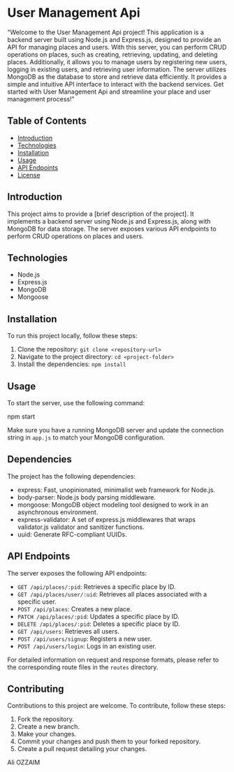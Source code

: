 # User Management Api 


"Welcome to the User Management Api  project! This application is a backend server built using Node.js and Express.js, designed to provide an API for managing places and users. With this server, you can perform CRUD operations on places, such as creating, retrieving, updating, and deleting places. Additionally, it allows you to manage users by registering new users, logging in existing users, and retrieving user information. The server utilizes MongoDB as the database to store and retrieve data efficiently. It provides a simple and intuitive API interface to interact with the backend services. Get started with User Management Api and streamline your place and user management process!"


## Table of Contents

- [Introduction](#introduction)
- [Technologies](#technologies)
- [Installation](#installation)
- [Usage](#usage)
- [API Endpoints](#api-endpoints)
- [License](#license)

## Introduction

This project aims to provide a [brief description of the project]. It implements a backend server using Node.js and Express.js, along with MongoDB for data storage. The server exposes various API endpoints to perform CRUD operations on places and users.

## Technologies

- Node.js
- Express.js
- MongoDB
- Mongoose

## Installation

To run this project locally, follow these steps:

1. Clone the repository: `git clone <repository-url>`
2. Navigate to the project directory: `cd <project-folder>`
3. Install the dependencies: `npm install`

## Usage

To start the server, use the following command:

npm start


Make sure you have a running MongoDB server and update the connection string in `app.js` to match your MongoDB configuration.


## Dependencies

The project has the following dependencies:

- express: Fast, unopinionated, minimalist web framework for Node.js.
- body-parser: Node.js body parsing middleware.
- mongoose: MongoDB object modeling tool designed to work in an asynchronous environment.
- express-validator: A set of express.js middlewares that wraps validator.js validator and sanitizer functions.
- uuid: Generate RFC-compliant UUIDs.


## API Endpoints

The server exposes the following API endpoints:

- `GET /api/places/:pid`: Retrieves a specific place by ID.
- `GET /api/places/user/:uid`: Retrieves all places associated with a specific user.
- `POST /api/places`: Creates a new place.
- `PATCH /api/places/:pid`: Updates a specific place by ID.
- `DELETE /api/places/:pid`: Deletes a specific place by ID.
- `GET /api/users`: Retrieves all users.
- `POST /api/users/signup`: Registers a new user.
- `POST /api/users/login`: Logs in an existing user.

For detailed information on request and response formats, please refer to the corresponding route files in the `routes` directory.


## Contributing

Contributions to this project are welcome. To contribute, follow these steps:

1. Fork the repository.
2. Create a new branch.
3. Make your changes.
4. Commit your changes and push them to your forked repository.
5. Create a pull request detailing your changes.



Ali OZZAIM
